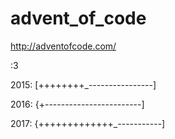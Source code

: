# advent_of_code
http://adventofcode.com/

:3


2015: [++++++++_----------------]

2016: {+------------------------]

2017: {+++++++++++++_-----------]
